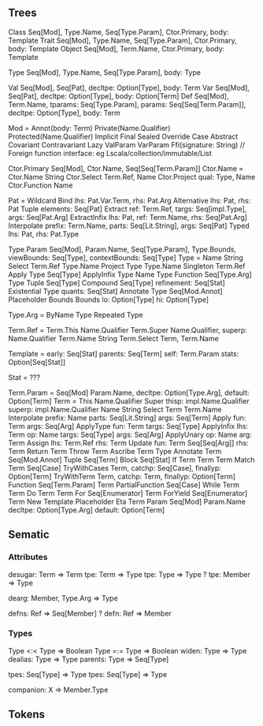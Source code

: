 ## Trees

Class   Seq[Mod], Type.Name, Seq[Type.Param], Ctor.Primary,                                                 body: Template
Trait   Seq[Mod], Type.Name, Seq[Type.Param], Ctor.Primary,                                                 body: Template
Object  Seq[Mod], Term.Name,                  Ctor.Primary,                                                 body: Template 

Type    Seq[Mod], Type.Name, Seq[Type.Param],                                                               body: Type

Val     Seq[Mod], Seq[Pat],                                                          decltpe: Option[Type], body: Term
Var     Seq[Mod], Seq[Pat],                                                          decltpe: Option[Type], body: Option[Term]
Def     Seq[Mod], Term.Name, tparams: Seq[Type.Param], params: Seq[Seq[Term.Param]], decltpe: Option[Type], body: Term

Mod =
  Annot(body: Term)
  Private(Name.Qualifier)
  Protected(Name.Qualifier)
  Implicit
  Final
  Sealed
  Override
  Case
  Abstract
  Covariant
  Contravariant
  Lazy
  ValParam
  VarParam
  Ffi(signature: String) // Foreign function interface: eg Lscala/collection/immutable/List


Ctor.Primary  Seq[Mod], Ctor.Name, Seq[Seq[Term.Param]]
Ctor.Name =
  Ctor.Name         String
  Ctor.Select       Term.Ref, Name
  Ctor.Project      qual: Type, Name
  Ctor.Function     Name

Pat =
  Wildcard
  Bind          lhs: Pat.Var.Term,  rhs: Pat.Arg
  Alternative   lhs: Pat,           rhs: Pat
  Tuple         elements: Seq[Pat]
  Extract       ref: Term.Ref,      targs: Seq[impl.Type],  args: Seq[Pat.Arg]
  ExtractInfix  lhs: Pat,           ref: Term.Name,         rhs: Seq[Pat.Arg]
  Interpolate   prefix: Term.Name,  parts: Seq[Lit.String], args: Seq[Pat]
  Typed         lhs: Pat,           rhs: Pat.Type

Type.Param Seq[Mod], Param.Name, Seq[Type.Param], Type.Bounds, viewBounds: Seq[Type], contextBounds: Seq[Type]
Type =
  Name          String
  Select        Term.Ref          Type.Name
  Project       Type              Type.Name
  Singleton     Term.Ref
  Apply         Type              Seq[Type]
  ApplyInfix    Type              Name                      Type
  Function      Seq[Type.Arg]     Type
  Tuple         Seq[Type] 
  Compound      Seq[Type]         refinement: Seq[Stat]
  Existential   Type              quants: Seq[Stat]
  Annotate      Type              Seq[Mod.Annot]
  Placeholder   Bounds
  Bounds        lo: Option[Type]  hi: Option[Type]

Type.Arg =
    ByName Type
    Repeated Type
 
Term.Ref = 
  Term.This    Name.Qualifier
  Term.Super   Name.Qualifier, superp: Name.Qualifier
  Term.Name    String
  Term.Select  Term, Term.Name

Template = early: Seq[Stat] parents: Seq[Term] self: Term.Param stats: Option[Seq[Stat]]

Stat = ???

Term.Param = Seq[Mod] Param.Name, decltpe: Option[Type.Arg], default: Option[Term]
Term = 
  This Name.Qualifier
  Super thisp: impl.Name.Qualifier superp: impl.Name.Qualifier
  Name String
  Select Term Term.Name
  Interpolate prefix: Name parts: Seq[Lit.String] args: Seq[Term]
  Apply fun: Term args: Seq[Arg]
  ApplyType fun: Term targs: Seq[Type]
  ApplyInfix lhs: Term op: Name targs: Seq[Type] args: Seq[Arg]
  ApplyUnary op: Name arg: Term
  Assign lhs: Term.Ref rhs: Term
  Update fun: Term Seq[Seq[Arg]] rhs: Term
  Return Term
  Throw Term
  Ascribe Term Type
  Annotate Term Seq[Mod.Annot]
  Tuple Seq[Term]
  Block Seq[Stat]
  If Term Term Term
  Match Term Seq[Case]
  TryWithCases Term, catchp: Seq[Case], finallyp: Option[Term]
  TryWithTerm Term, catchp: Term, finallyp: Option[Term]
  Function Seq[Term.Param] Term
  PartialFunction Seq[Case]
  While Term Term
  Do Term Term
  For Seq[Enumerator] Term
  ForYield Seq[Enumerator] Term
  New Template
  Placeholder
  Eta Term
  Param Seq[Mod] Param.Name decltpe: Option[Type.Arg] default: Option[Term]

## Sematic

### Attributes

desugar: Term => Term
tpe: Term => Type
tpe: Type => Type ?
tpe: Member => Type

dearg: Member, Type.Arg => Type

defns: Ref => Seq[Member] ?
defn: Ref => Member

### Types

Type <:< Type => Boolean
Type =:= Type => Boolean
widen: Type => Type
dealias: Type => Type
parents: Type => Seq[Type]

tpes: Seq[Type] => Type
tpes: Seq[Type] => Type

companion: X => Member.Type


## Tokens